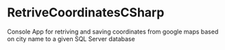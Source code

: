 # RetriveCoordinatesCSharp
Console App for retriving and saving coordinates from google maps based on city name to a given SQL Server database

